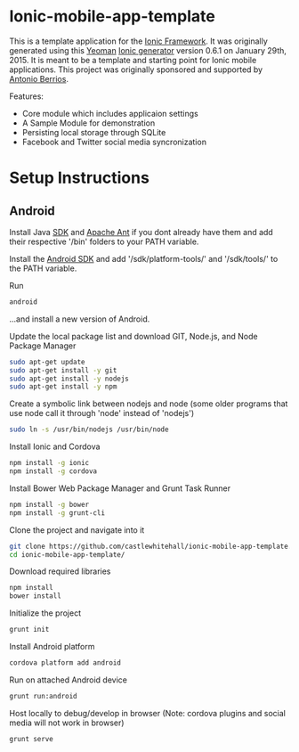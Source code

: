# Ionic-mobile-app-template

This is a template application for the [Ionic Framework](http://ionicframework.com/). It was originally generated using this [Yeoman](http://yeoman.io/) [Ionic generator](https://github.com/diegonetto/generator-ionic) version 0.6.1 on January 29th, 2015. It is meant to be a template and starting point for Ionic mobile applications. This project was originally sponsored and supported by [Antonio Berrios](https://github.com/aberrios85).

Features:
* Core module which includes applicaion settings
* A Sample Module for demonstration
* Persisting local storage through SQLite
* Facebook and Twitter social media syncronization


# Setup Instructions

## Android

Install Java [SDK](http://www.oracle.com/technetwork/java/javase/downloads/jdk8-downloads-2133151.html) and [Apache Ant](http://mirror.tcpdiag.net/apache//ant/binaries/apache-ant-1.9.4-bin.zip) if you dont already have them and add their respective '/bin' folders to your PATH variable.

Install the [Android SDK](http://developer.android.com/sdk/index.html) and add '/sdk/platform-tools/' and '/sdk/tools/' to the PATH variable.

Run
```bash
android
```
...and install a new version of Android.



Update the local package list and download GIT, Node.js, and Node Package Manager

```bash
sudo apt-get update
sudo apt-get install -y git
sudo apt-get install -y nodejs
sudo apt-get install -y npm
```

Create a symbolic link between nodejs and node (some older programs that use node call it through 'node' instead of 'nodejs')

```bash
sudo ln -s /usr/bin/nodejs /usr/bin/node
```

Install Ionic and Cordova
```bash
npm install -g ionic
npm install -g cordova
```


Install Bower Web Package Manager and Grunt Task Runner

```bash
npm install -g bower
npm install -g grunt-cli
```


Clone the project and navigate into it

```bash
git clone https://github.com/castlewhitehall/ionic-mobile-app-template.git
cd ionic-mobile-app-template/
```


Download required libraries

```bash
npm install
bower install
```


Initialize the project

```bash
grunt init
```


Install Android platform

```bash
cordova platform add android
```


Run on attached Android device


```bash
grunt run:android
```

Host locally to debug/develop in browser (Note: cordova plugins and social media will not work in browser)


```bash
grunt serve
```


